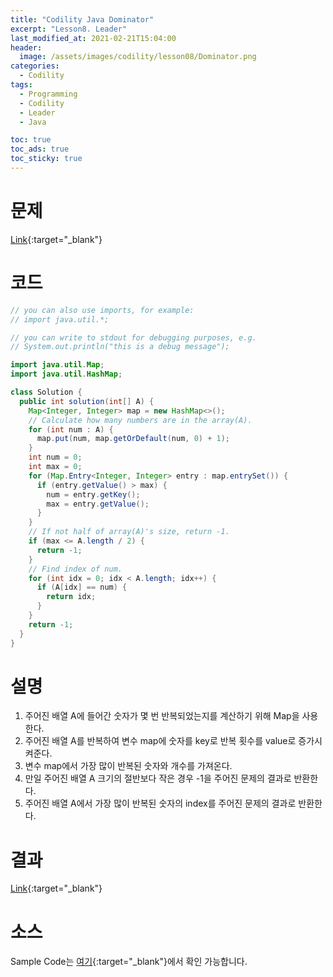 ```yaml
---
title: "Codility Java Dominator"
excerpt: "Lesson8. Leader"
last_modified_at: 2021-02-21T15:04:00
header:
  image: /assets/images/codility/lesson08/Dominator.png
categories:
  - Codility
tags:
  - Programming
  - Codility
  - Leader
  - Java

toc: true
toc_ads: true
toc_sticky: true
---
```

# 문제
[Link](https://app.codility.com/programmers/lessons/8-leader/dominator/){:target="_blank"}

# 코드
```java
// you can also use imports, for example:
// import java.util.*;

// you can write to stdout for debugging purposes, e.g.
// System.out.println("this is a debug message");

import java.util.Map;
import java.util.HashMap;

class Solution {
  public int solution(int[] A) {
    Map<Integer, Integer> map = new HashMap<>();
    // Calculate how many numbers are in the array(A).
    for (int num : A) {
      map.put(num, map.getOrDefault(num, 0) + 1);
    }
    int num = 0;
    int max = 0;
    for (Map.Entry<Integer, Integer> entry : map.entrySet()) {
      if (entry.getValue() > max) {
        num = entry.getKey();
        max = entry.getValue();
      }
    }
    // If not half of array(A)'s size, return -1.
    if (max <= A.length / 2) {
      return -1;
    }
    // Find index of num.
    for (int idx = 0; idx < A.length; idx++) {
      if (A[idx] == num) {
        return idx;
      }
    }
    return -1;
  }
}
```

# 설명
1. 주어진 배열 A에 들어간 숫자가 몇 번 반복되었는지를 계산하기 위해 Map을 사용한다.
2. 주어진 배열 A를 반복하여 변수 map에 숫자를 key로 반복 횟수를 value로 증가시켜준다.
3. 변수 map에서 가장 많이 반복된 숫자와 개수를 가져온다.
4. 만일 주어진 배열 A 크기의 절반보다 작은 경우 -1을 주어진 문제의 결과로 반환한다.
5. 주어진 배열 A에서 가장 많이 반복된 숫자의 index를 주어진 문제의 결과로 반환한다.

# 결과
[Link](https://app.codility.com/demo/results/trainingBN5US6-ESY/){:target="_blank"}

# 소스
Sample Code는 [여기](https://github.com/GracefulSoul/codility/blob/master/src/main/java/gracefulsoul/lesson08/Dominator.java){:target="_blank"}에서 확인 가능합니다.